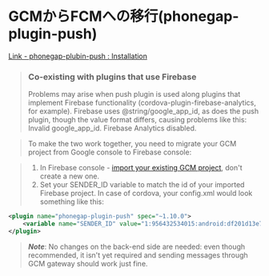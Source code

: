 # GCMからFCMへの移行(phonegap-plugin-push)

[Link - phonegap-plubin-push : Installation](https://github.com/phonegap/phonegap-plugin-push/blob/v1.x/docs/INSTALLATION.md#co-existing-with-plugins-that-use-firebase)
> ### Co-existing with plugins that use Firebase
> Problems may arise when push plugin is used along plugins that implement Firebase functionality (cordova-plugin-firebase-analytics, for example). Firebase uses @string/google_app_id, as does the push plugin, though the value format differs, causing problems like this: Invalid google_app_id. Firebase Analytics disabled.

> To make the two work together, you need to migrate your GCM project from Google console to Firebase console:

> 1. In Firebase console - [import your existing GCM project](https://firebase.google.com/support/guides/google-android#migrate_your_console_project), don't create a new one.
> 2. Set your SENDER_ID variable to match the id of your imported Firebase project. In case of cordova, your config.xml would look something like this:

```xml
<plugin name="phonegap-plugin-push" spec="~1.10.0">
    <variable name="SENDER_ID" value="1:956432534015:android:df201d13e7261425" />
</plugin>
```

> ***Note***: No changes on the back-end side are needed: even though recommended, it isn't yet required and sending messages through GCM gateway should work just fine.